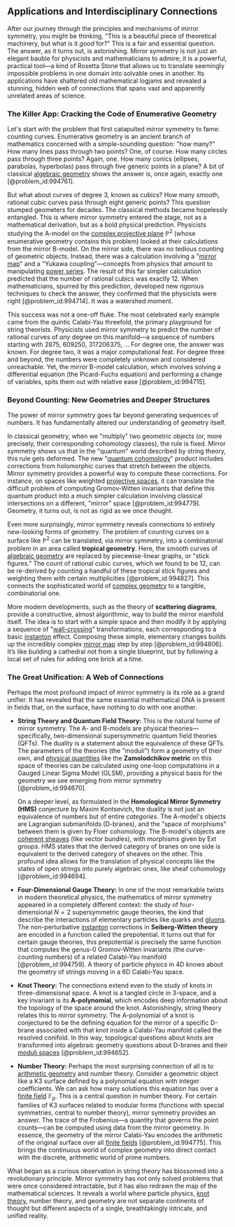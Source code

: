## Applications and Interdisciplinary Connections

After our journey through the principles and mechanisms of mirror symmetry, you might be thinking, "This is a beautiful piece of theoretical machinery, but what is it *good* for?" This is a fair and essential question. The answer, as it turns out, is astonishing. Mirror symmetry is not just an elegant bauble for physicists and mathematicians to admire; it is a powerful, practical tool—a kind of Rosetta Stone that allows us to translate seemingly impossible problems in one domain into solvable ones in another. Its applications have shattered old mathematical logjams and revealed a stunning, hidden web of connections that spans vast and apparently unrelated areas of science.

### The Killer App: Cracking the Code of Enumerative Geometry

Let's start with the problem that first catapulted mirror symmetry to fame: counting curves. Enumerative geometry is an ancient branch of mathematics concerned with a simple-sounding question: "how many?" How many lines pass through two points? One, of course. How many circles pass through three points? Again, one. How many conics (ellipses, parabolas, hyperbolas) pass through five generic points in a plane? A bit of classical [algebraic geometry](@article_id:155806) shows the answer is, once again, exactly one [@problem_id:994761].

But what about curves of degree 3, known as cubics? How many smooth, rational cubic curves pass through eight generic points? This question stumped geometers for decades. The classical methods became hopelessly entangled. This is where mirror symmetry entered the stage, not as a mathematical derivation, but as a bold physical prediction. Physicists studying the A-model on the [complex projective plane](@article_id:262167) $\mathbb{P}^2$ (whose enumerative geometry contains this problem) looked at their calculations from the mirror B-model. On the mirror side, there was no tedious counting of geometric objects. Instead, there was a calculation involving a "[mirror map](@article_id:159890)" and a "Yukawa coupling"—concepts from physics that amount to manipulating [power series](@article_id:146342). The result of this far simpler calculation predicted that the number of rational cubics was exactly 12. When mathematicians, spurred by this prediction, developed new rigorous techniques to check the answer, they confirmed that the physicists were right [@problem_id:994714]. It was a watershed moment.

This success was not a one-off fluke. The most celebrated early example came from the quintic Calabi-Yau threefold, the primary playground for string theorists. Physicists used mirror symmetry to predict the number of rational curves of *any* degree on this manifold—a sequence of numbers starting with 2875, 609250, 317206375, ... For degree one, the answer was known. For degree two, it was a major computational feat. For degree three and beyond, the numbers were completely unknown and considered unreachable. Yet, the mirror B-model calculation, which involves solving a differential equation (the Picard-Fuchs equation) and performing a change of variables, spits them out with relative ease [@problem_id:994715].

### Beyond Counting: New Geometries and Deeper Structures

The power of mirror symmetry goes far beyond generating sequences of numbers. It has fundamentally altered our understanding of geometry itself.

In classical geometry, when we "multiply" two geometric objects (or, more precisely, their corresponding cohomology classes), the rule is fixed. Mirror symmetry shows us that in the "quantum" world described by string theory, this rule gets deformed. The new "[quantum cohomology](@article_id:157256)" product includes corrections from holomorphic curves that stretch between the objects. Mirror symmetry provides a powerful way to compute these corrections. For instance, on spaces like weighted [projective spaces](@article_id:157469), it can translate the difficult problem of computing Gromov-Witten invariants that define this quantum product into a much simpler calculation involving classical intersections on a different, "mirror" space [@problem_id:994779]. Geometry, it turns out, is not as rigid as we once thought.

Even more surprisingly, mirror symmetry reveals connections to entirely new-looking forms of geometry. The problem of counting curves on a surface like $\mathbb{P}^2$ can be translated, via mirror symmetry, into a combinatorial problem in an area called **tropical geometry**. Here, the smooth curves of [algebraic geometry](@article_id:155806) are replaced by piecewise-linear graphs, or "stick figures." The count of rational cubic curves, which we found to be 12, can be re-derived by counting a handful of these tropical stick figures and weighting them with certain multiplicities [@problem_id:994827]. This connects the sophisticated world of [complex geometry](@article_id:158586) to a tangible, combinatorial one.

More modern developments, such as the theory of **scattering diagrams**, provide a constructive, almost algorithmic, way to build the mirror manifold itself. The idea is to start with a simple space and then modify it by applying a sequence of "[wall-crossing](@article_id:149641)" transformations, each corresponding to a basic [instanton](@article_id:137228) effect. Composing these simple, elementary changes builds up the incredibly complex [mirror map](@article_id:159890) step by step [@problem_id:994806]. It’s like building a cathedral not from a single blueprint, but by following a local set of rules for adding one brick at a time.

### The Great Unification: A Web of Connections

Perhaps the most profound impact of mirror symmetry is its role as a grand unifier. It has revealed that the same essential mathematical DNA is present in fields that, on the surface, have nothing to do with one another.

*   **String Theory and Quantum Field Theory:** This is the natural home of mirror symmetry. The A- and B-models are physical theories—specifically, two-dimensional supersymmetric quantum field theories (QFTs). The duality is a statement about the equivalence of these QFTs. The parameters of the theories (the "moduli") form a geometry of their own, and [physical quantities](@article_id:176901) like the **Zamolodchikov metric** on this space of theories can be calculated using one-loop computations in a Gauged Linear Sigma Model (GLSM), providing a physical basis for the geometry we see emerging from mirror symmetry [@problem_id:994670].

    On a deeper level, as formulated in the **Homological Mirror Symmetry (HMS)** conjecture by Maxim Kontsevich, the duality is not just an equivalence of numbers but of entire *categories*. The A-model's objects are Lagrangian submanifolds (D-branes), and the "space of morphisms" between them is given by Floer cohomology. The B-model's objects are [coherent sheaves](@article_id:157526) (like vector bundles), with morphisms given by Ext groups. HMS states that the derived category of branes on one side is equivalent to the derived category of sheaves on the other. This profound idea allows for the translation of physical concepts like the states of open strings into purely algebraic ones, like sheaf cohomology [@problem_id:994694].

*   **Four-Dimensional Gauge Theory:** In one of the most remarkable twists in modern theoretical physics, the mathematics of mirror symmetry appeared in a completely different context: the study of four-dimensional $N=2$ supersymmetric gauge theories, the kind that describe the interactions of elementary particles like quarks and [gluons](@article_id:151233). The non-perturbative [instanton](@article_id:137228) corrections in **Seiberg-Witten theory** are encoded in a function called the prepotential. It turns out that for certain gauge theories, this prepotential is precisely the same function that computes the genus-0 Gromov-Witten invariants (the curve-counting numbers) of a related Calabi-Yau manifold [@problem_id:994759]. A theory of particle physics in 4D *knows* about the geometry of strings moving in a 6D Calabi-Yau space.

*   **Knot Theory:** The connections extend even to the study of knots in three-dimensional space. A knot is a tangled circle in 3-space, and a key invariant is its **A-polynomial**, which encodes deep information about the topology of the space around the knot. Astonishingly, string theory relates this to mirror symmetry. The A-polynomial of a knot is conjectured to be the defining equation for the mirror of a specific D-brane associated with that knot inside a Calabi-Yau manifold called the resolved conifold. In this way, topological questions about knots are transformed into algebraic geometry questions about D-branes and their [moduli spaces](@article_id:159286) [@problem_id:994652].

*   **Number Theory:** Perhaps the most surprising connection of all is to [arithmetic geometry](@article_id:188642) and number theory. Consider a geometric object like a K3 surface defined by a polynomial equation with integer coefficients. We can ask how many solutions this equation has over a [finite field](@article_id:150419) $\mathbb{F}_p$. This is a central question in number theory. For certain families of K3 surfaces related to modular forms (functions with special symmetries, central to number theory), mirror symmetry provides an answer. The trace of the Frobenius—a quantity that governs the point counts—can be computed using data from the mirror geometry. In essence, the geometry of the mirror Calabi-Yau encodes the arithmetic of the original surface over all [finite fields](@article_id:141612) [@problem_id:994775]. This brings the continuous world of complex geometry into direct contact with the discrete, arithmetic world of prime numbers.

What began as a curious observation in string theory has blossomed into a revolutionary principle. Mirror symmetry has not only solved problems that were once considered intractable, but it has also redrawn the map of the mathematical sciences. It reveals a world where particle physics, [knot theory](@article_id:140667), number theory, and geometry are not separate continents of thought but different aspects of a single, breathtakingly intricate, and unified reality.